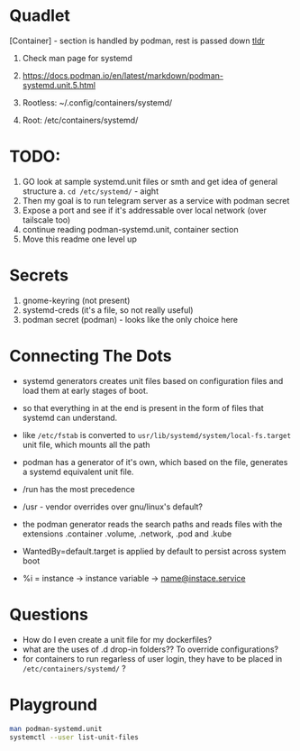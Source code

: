 # Quadlet

[Container] - section is handled by podman, rest is passed down
[tldr](https://www.digitalocean.com/community/tutorials/understanding-systemd-units-and-unit-files) 

1. Check man page for systemd
2. https://docs.podman.io/en/latest/markdown/podman-systemd.unit.5.html

1. Rootless: ~/.config/containers/systemd/
2. Root: /etc/containers/systemd/

# TODO: 

1. GO look at sample systemd.unit files or smth and get idea of general structure
    a. `cd /etc/systemd/` - aight
2. Then my goal is to run telegram server as a service with podman secret
3. Expose a port and see if it's addressable over local network (over tailscale too)
4. continue reading podman-systemd.unit, container section 
5. Move this readme one level up

# Secrets

1. gnome-keyring (not present)
2. systemd-creds (it's a file, so not really useful)
3. podman secret (podman) - looks like the only choice here

# Connecting The Dots 

- systemd generators creates unit files based on configuration files and load them at early stages of boot. 
- so that everything in at the end is present in the form of files that systemd can understand. 
- like `/etc/fstab` is converted to `usr/lib/systemd/system/local-fs.target` unit file, which mounts all the path
- podman has a generator of it's own, which based on the file, generates a systemd equivalent unit file. 

- /run has the most precedence
- /usr - vendor overrides over gnu/linux's default?

- the podman generator reads the search paths and reads files with the extensions .container .volume, .network, .pod and .kube
- WantedBy=default.target is applied by default to persist across system boot
- %i = instance -> instance variable -> name@instace.service

# Questions

- How do I even create a unit file for my dockerfiles? 
- what are the uses of .d drop-in folders?? To override configurations?
- for containers to run regarless of user login, they have to be placed in `/etc/containers/systemd/` ?


# Playground

```sh
man podman-systemd.unit
systemctl --user list-unit-files
```
